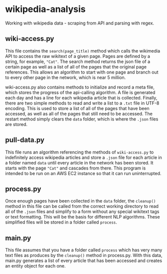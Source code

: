 # wikipedia-analysis
Working with wikipedia data - scraping from API and parsing with regex.

## wiki-access.py
This file contains the `search(page_title)` method which calls the wikimedia API to access the raw wikitext of a given page. Pages are defined by a string, for example, `"Cat"`. The search method returns the json file of a certain page as well as a list of all of the pages that the original page references. This allows an algorithm to start with one page and branch out to every other page in the network, which is near 5 million.

wiki-access.py also contains methods to initialize and record a meta file, which stores the progress of the api-calling algorithm. A file is generated each day and has a line for each wikipedia article that is collected.
Finally, there are two simple methods to read and write a list to a `.txt` file in UTF-8 encoding. This is used to store a list of all of the pages that have been accessed, as well as all of the pages that still need to be accessed.
The restart method simply clears the `data` folder, which is where the `.json` files are stored.

## pull-data.py
This file runs an algorithm referencing the methods of `wiki-access.py` to indefinitely access wikipedia articles and store a `.json` file for each article in a folder named `data` until every article in the network has been stored. It starts with the page `"Cat"` and cascades from there. This program is intended to be run on an AWS EC2 instance so that it can run uninterrupted.

## process.py
Once enough pages have been collected in the `data` folder, the `cleanup()` method in this file can be called from the correct working directory to read all of the `.json` files and simplify to a form without any special wikitext tags or text formatting. This will be the basis for different NLP algorithms. These simplified files will be stored in a folder called `process`.

## main.py
This file assumes that you have a folder called `process` which has very many text files as produces by the `cleanup()` method in process.py. With this data, main.py generates a list of every article that has been accessed and creates an entity object for each one.

